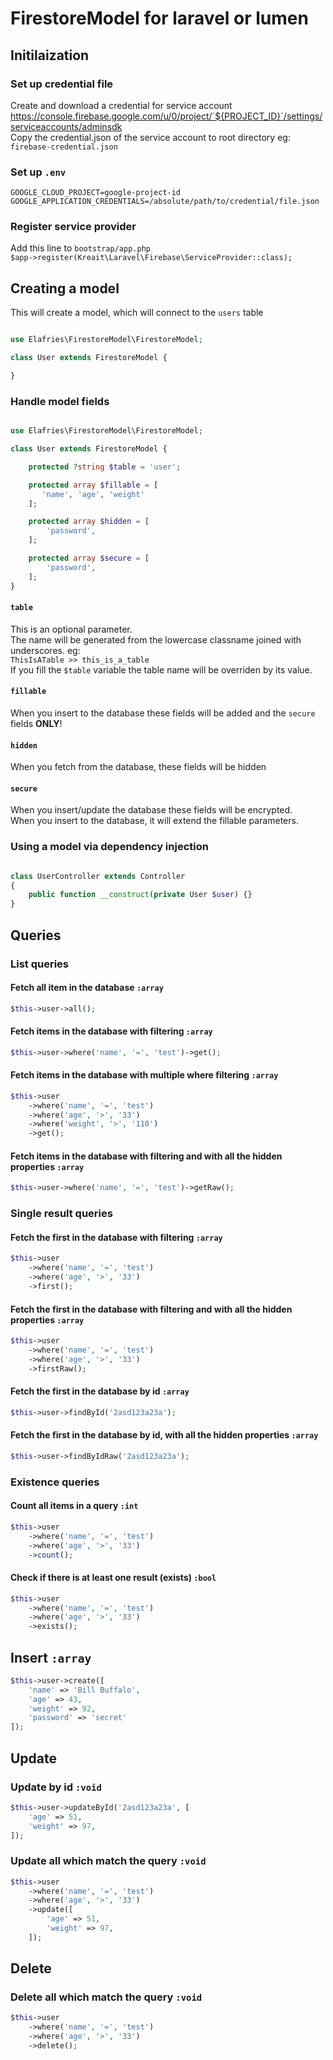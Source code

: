 # FirestoreModel for laravel or lumen

## Initilaization

### Set up credential file
Create and download a credential for service account  
https://console.firebase.google.com/u/0/project/`${PROJECT_ID}`/settings/serviceaccounts/adminsdk  
Copy the credential.json of the service account to root directory
eg: `firebase-credential.json`

### Set up `.env`  
```
GOOGLE_CLOUD_PROJECT=google-project-id
GOOGLE_APPLICATION_CREDENTIALS=/absolute/path/to/credential/file.json
```

### Register service provider
Add this line to `bootstrap/app.php`  
```$app->register(Kreait\Laravel\Firebase\ServiceProvider::class);```

## Creating a model

This will create a model, which will connect to the `users` table
```php

use Elafries\FirestoreModel\FirestoreModel;

class User extends FirestoreModel {

}
```

### Handle model fields
```php

use Elafries\FirestoreModel\FirestoreModel;

class User extends FirestoreModel {

    protected ?string $table = 'user';

    protected array $fillable = [
       'name', 'age', 'weight'
    ];

    protected array $hidden = [
        'password',
    ];

    protected array $secure = [
        'password',
    ];
}
```

#### `table`
This is an optional parameter.  
The name will be generated from the lowercase classname joined with underscores.
eg:  
`ThisIsATable >> this_is_a_table`  
If you fill the `$table` variable the table name will be overriden by its value. 

#### `fillable`
When you insert to the database these fields will be added and the `secure` fields **ONLY**!

#### `hidden`
When you fetch from the database, these fields will be hidden

#### `secure`
When you insert/update the database these fields will be encrypted.  
When you insert to the database, it will extend the fillable parameters.

### Using a model via dependency injection
```php 

class UserController extends Controller 
{
    public function __construct(private User $user) {}
}

```

## Queries

### List queries

#### Fetch all item in the database `:array`
```php
$this->user->all();
```

#### Fetch items in the database with filtering `:array`
```php
$this->user->where('name', '=', 'test')->get();
```

#### Fetch items in the database with multiple where filtering `:array`
```php
$this->user
    ->where('name', '=', 'test')
    ->where('age', '>', '33')
    ->where('weight', '>', '110')
    ->get();
```

#### Fetch items in the database with filtering and with all the hidden properties `:array`
```php
$this->user->where('name', '=', 'test')->getRaw();
```

### Single result queries

#### Fetch the first in the database with filtering `:array`
```php
$this->user
    ->where('name', '=', 'test')
    ->where('age', '>', '33')
    ->first();
```

#### Fetch the first in the database with filtering and with all the hidden properties `:array`
```php
$this->user
    ->where('name', '=', 'test')
    ->where('age', '>', '33')
    ->firstRaw();
```

#### Fetch the first in the database by id `:array`
```php
$this->user->findById('2asd123a23a');
```

#### Fetch the first in the database by id, with all the hidden properties `:array`
```php
$this->user->findByIdRaw('2asd123a23a');
```

### Existence queries

#### Count all items in a query `:int`
```php
$this->user
    ->where('name', '=', 'test')
    ->where('age', '>', '33')
    ->count();
```

#### Check if there is at least one result (exists) `:bool`
```php
$this->user
    ->where('name', '=', 'test')
    ->where('age', '>', '33')
    ->exists();
```

## Insert `:array`
```php
$this->user->create([
    'name' => 'Bill Buffalo',
    'age' => 43,
    'weight' => 92,
    'password' => 'secret'
]);
```

## Update

### Update by id `:void`
```php
$this->user->updateById('2asd123a23a', [
    'age' => 51,
    'weight' => 97,
]);
```

### Update all which match the query `:void`
```php
$this->user
    ->where('name', '=', 'test')
    ->where('age', '>', '33')
    ->update([
        'age' => 51,
        'weight' => 97,
    ]);
```

## Delete
### Delete all which match the query `:void`
```php
$this->user
    ->where('name', '=', 'test')
    ->where('age', '>', '33')
    ->delete();
```
